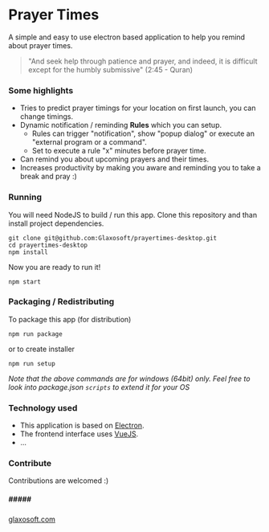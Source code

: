 # Prayer Times
A simple and easy to use electron based application to help you remind about prayer times.

> "And seek help through patience and prayer, and indeed, it is difficult except for the humbly submissive"  (2:45 - Quran)

### Some highlights
- Tries to predict prayer timings for your location on first launch, you can change timings.
- Dynamic notification / reminding **Rules** which you can setup.
    - Rules can trigger "notification", show "popup dialog" or execute an "external program or a command".
    - Set to execute a rule "x" minutes before prayer time. 
- Can remind you about upcoming prayers and their times.
- Increases productivity by making you aware and reminding you to take a break and pray :)

### Running
You will need NodeJS to build / run this app. Clone this repository and than install project dependencies.
```
git clone git@github.com:Glaxosoft/prayertimes-desktop.git
cd prayertimes-desktop
npm install
```

Now you are ready to run it!
```
npm start
```

### Packaging / Redistributing
To package this app (for distribution)
```
npm run package
```
or to create installer
```
npm run setup
```
*Note that the above commands are for windows (64bit) only. Feel free to look into package.json `scripts` to extend it for your OS*

### Technology used

- This application is based on [Electron](https://github.com/electron/electron). 
- The frontend interface uses [VueJS](https://github.com/vuejs/vue).
- ...

### Contribute
Contributions are welcomed :)

##### \#\#\#\#\#
[glaxosoft.com](http://glaxosoft.com)